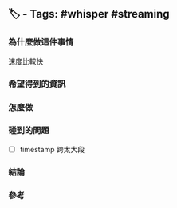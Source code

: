 ## 🏷️ - Tags: #whisper #streaming

### 為什麼做這件事情
速度比較快
### 希望得到的資訊

### 怎麼做
### 碰到的問題
- [ ] timestamp 跨太大段
### 結論
### 參考